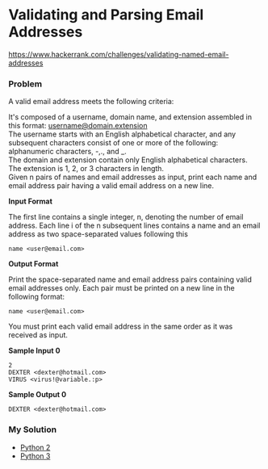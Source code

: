 # Validating and Parsing Email Addresses

https://www.hackerrank.com/challenges/validating-named-email-addresses

### Problem

A valid email address meets the following criteria:  

It's composed of a username, domain name, and extension assembled in this format: username@domain.extension  
The username starts with an English alphabetical character, and any subsequent characters consist of one or more of the following: alphanumeric characters, -,., and _.  
The domain and extension contain only English alphabetical characters.  
The extension is 1, 2, or 3 characters in length.  
Given n pairs of names and email addresses as input, print each name and email address pair having a valid email address on a new line.  

**Input Format**

The first line contains a single integer, n, denoting the number of email address. 
Each line i of the n subsequent lines contains a name and an email address as two space-separated values following this 

```
name <user@email.com>
```

**Output Format**

Print the space-separated name and email address pairs containing valid email addresses only. 
Each pair must be printed on a new line in the following format:

```
name <user@email.com>
```

You must print each valid email address in the same order as it was received as input.

**Sample Input 0**

```
2  
DEXTER <dexter@hotmail.com>
VIRUS <virus!@variable.:p>
```

**Sample Output 0**

```
DEXTER <dexter@hotmail.com>
```

### My Solution

- [Python 2](python2.py)
- [Python 3](python3.py)
